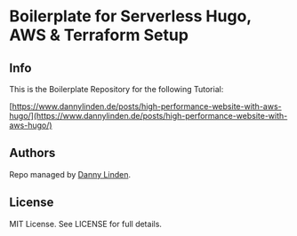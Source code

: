 # Boilerplate for Serverless Hugo, AWS & Terraform Setup

## Info

This is the Boilerplate Repository for the following Tutorial:

[https://www.dannylinden.de/posts/high-performance-website-with-aws-hugo/](https://www.dannylinden.de/posts/high-performance-website-with-aws-hugo/)

## Authors
Repo managed by [Danny Linden](https://www.dannylinden.de).

## License
MIT License. See LICENSE for full details.